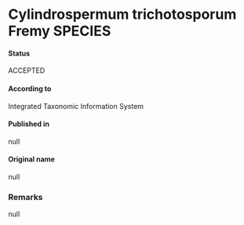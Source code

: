 Cylindrospermum trichotosporum Fremy SPECIES
=======

#### Status
ACCEPTED

#### According to
Integrated Taxonomic Information System

#### Published in
null

#### Original name
null

### Remarks
null